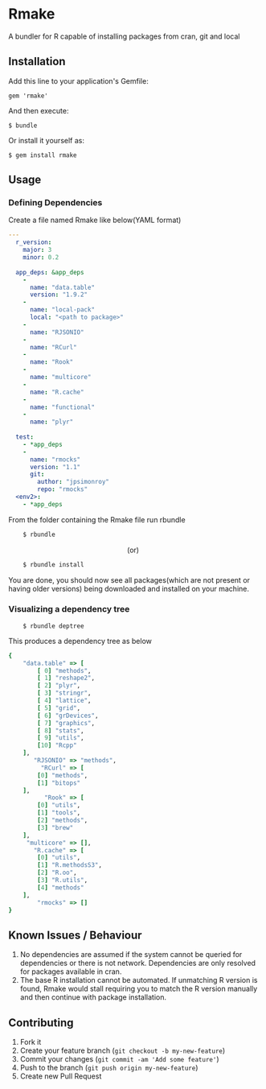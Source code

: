 # Rmake

A bundler for R capable of installing packages from cran, git and local

## Installation

Add this line to your application's Gemfile:

    gem 'rmake'

And then execute:

    $ bundle

Or install it yourself as:

    $ gem install rmake

## Usage
### Defining Dependencies

Create a file named Rmake like below(YAML format)
```yaml
---
  r_version: 
    major: 3
    minor: 0.2
  
  app_deps: &app_deps
    - 
      name: "data.table"
      version: "1.9.2"
    -
      name: "local-pack"
      local: "<path to package>"
    - 
      name: "RJSONIO"
    - 
      name: "RCurl"
    - 
      name: "Rook"
    - 
      name: "multicore"
    - 
      name: "R.cache"
    - 
      name: "functional"
    -
      name: "plyr"
    
  test:      
    - *app_deps
    - 
      name: "rmocks"
      version: "1.1"
      git: 
        author: "jpsimonroy"
        repo: "rmocks"
  <env2>:
    - *app_deps

```

From the folder containing the Rmake file run rbundle

```bash
    $ rbundle
```
&nbsp;&nbsp;&nbsp;&nbsp;&nbsp;&nbsp;&nbsp;&nbsp;&nbsp;&nbsp;&nbsp;&nbsp;&nbsp;&nbsp;&nbsp;&nbsp;&nbsp;&nbsp;&nbsp;&nbsp;&nbsp;&nbsp;&nbsp;&nbsp;&nbsp;&nbsp;&nbsp;&nbsp;&nbsp;&nbsp;&nbsp;&nbsp;&nbsp;&nbsp;&nbsp;&nbsp;&nbsp;&nbsp;&nbsp;&nbsp;&nbsp;&nbsp;&nbsp;&nbsp;&nbsp;&nbsp;&nbsp;&nbsp;&nbsp;&nbsp;&nbsp;&nbsp;&nbsp;&nbsp;&nbsp;&nbsp;&nbsp;&nbsp;&nbsp;&nbsp;(or)

```bash
    $ rbundle install
```

You are done, you should now see all packages(which are not present or having older versions) being downloaded and installed on your machine.

### Visualizing a dependency tree

```
    $ rbundle deptree
```

This produces a dependency tree as below

```ruby
{
    "data.table" => [
        [ 0] "methods",
        [ 1] "reshape2",
        [ 2] "plyr",
        [ 3] "stringr",
        [ 4] "lattice",
        [ 5] "grid",
        [ 6] "grDevices",
        [ 7] "graphics",
        [ 8] "stats",
        [ 9] "utils",
        [10] "Rcpp"
    ],
       "RJSONIO" => "methods",
         "RCurl" => [
        [0] "methods",
        [1] "bitops"
    ],
          "Rook" => [
        [0] "utils",
        [1] "tools",
        [2] "methods",
        [3] "brew"
    ],
     "multicore" => [],
       "R.cache" => [
        [0] "utils",
        [1] "R.methodsS3",
        [2] "R.oo",
        [3] "R.utils",
        [4] "methods"
    ],
        "rmocks" => []
}
```


## Known Issues / Behaviour
1. No dependencies are assumed if the system cannot be queried for dependencies or there is not network. Dependencies are only resolved for packages available in cran.
2. The base R installation cannot be automated. If unmatching R version is found, Rmake would stall requiring you to match the R version manually and then continue with package installation.

## Contributing

1. Fork it
2. Create your feature branch (`git checkout -b my-new-feature`)
3. Commit your changes (`git commit -am 'Add some feature'`)
4. Push to the branch (`git push origin my-new-feature`)
5. Create new Pull Request
